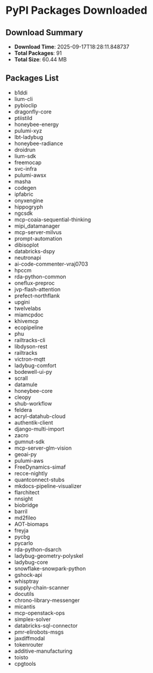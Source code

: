 # PyPI Packages Downloaded

## Download Summary
- **Download Time**: 2025-09-17T18:28:11.848737
- **Total Packages**: 91
- **Total Size**: 60.44 MB

## Packages List
- b1ddi
- lium-cli
- pybioclip
- dragonfly-core
- ptiistild
- honeybee-energy
- pulumi-xyz
- lbt-ladybug
- honeybee-radiance
- droidrun
- lium-sdk
- freemocap
- svc-infra
- pulumi-awsx
- masha
- codegen
- ipfabric
- onyxengine
- hippogryph
- ngcsdk
- mcp-coaia-sequential-thinking
- mipi_datamanager
- mcp-server-milvus
- prompt-automation
- dibisoplot
- databricks-dspy
- neutronapi
- ai-code-commenter-vraj0703
- hpccm
- rda-python-common
- oneflux-preproc
- jvp-flash-attention
- prefect-northflank
- upgini
- twelvelabs
- miamcpdoc
- khivemcp
- ecopipeline
- phu
- railtracks-cli
- libdyson-rest
- railtracks
- victron-mqtt
- ladybug-comfort
- bodewell-ui-py
- scrall
- datamule
- honeybee-core
- cleopy
- shub-workflow
- feldera
- acryl-datahub-cloud
- authentik-client
- django-multi-import
- zacro
- gumnut-sdk
- mcp-server-glm-vision
- geoai-py
- pulumi-aws
- FreeDynamics-simaf
- recce-nightly
- quantconnect-stubs
- mkdocs-pipeline-visualizer
- flarchitect
- nnsight
- biobridge
- barril
- md2fileo
- AOT-biomaps
- freyja
- pycbg
- pycarlo
- rda-python-dsarch
- ladybug-geometry-polyskel
- ladybug-core
- snowflake-snowpark-python
- gshock-api
- whisptray
- supply-chain-scanner
- docutils
- chrono-library-messenger
- micantis
- mcp-openstack-ops
- simplex-solver
- databricks-sql-connector
- pmr-elirobots-msgs
- jaxdiffmodal
- tokenrouter
- additive-manufacturing
- toisto
- cpgtools
